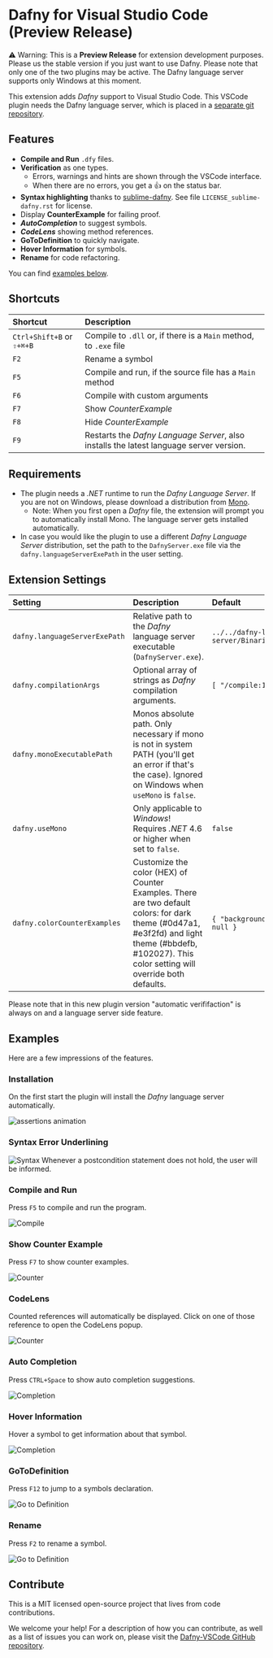 # Dafny for Visual Studio Code (Preview Release)

⚠️ Warning: This is a **Preview Release** for extension development purposes. Please us the stable version if you just want to use Dafny. Please note that only one of the two plugins may be active.
The Dafny language server supports only Windows at this moment.

This extension adds _Dafny_ support to Visual Studio Code.
This VSCode plugin needs the Dafny language server, which is placed in a [separate git repository](https://gitlab.dev.ifs.hsr.ch/dafny-ba/dafny-language-server).

## Features

- **Compile and Run** `.dfy` files.
- **Verification** as one types.
  - Errors, warnings and hints are shown through the VSCode interface.
  - When there are no errors, you get a 👍 on the status bar.
- **Syntax highlighting** thanks to [sublime-dafny](https://github.com/erggo/sublime-dafny). See file `LICENSE_sublime-dafny.rst` for license.
- Display **CounterExample** for failing proof.
- **_AutoCompletion_** to suggest symbols.
- **_CodeLens_** showing method references.
- **GoToDefinition** to quickly navigate.
- **Hover Information** for symbols.
- **Rename** for code refactoring.

You can find [examples below](#examples).

## Shortcuts

| Shortcut                  | Description                                                                             |
| :------------------------ | :-------------------------------------------------------------------------------------- |
| `Ctrl+Shift+B` or `⇧+⌘+B` | Compile to `.dll` or, if there is a `Main` method, to `.exe` file                       |
| `F2`                      | Rename a symbol                                                                         |
| `F5`                      | Compile and run, if the source file has a `Main` method                                 |
| `F6`                      | Compile with custom arguments                                                           |
| `F7`                      | Show _CounterExample_                                                                   |
| `F8`                      | Hide _CounterExample_                                                                   |
| `F9`                      | Restarts the _Dafny Language Server_, also installs the latest language server version. |

## Requirements

- The plugin needs a _.NET_ runtime to run the _Dafny Language Server_. If you are not on Windows, please download a distribution from [Mono](http://www.mono-project.com).
  - Note: When you first open a _Dafny_ file, the extension will prompt you to automatically install Mono. The language server gets installed automatically.
- In case you would like the plugin to use a different _Dafny Language Server_ distribution, set the path to the `DafnyServer.exe` file via the `dafny.languageServerExePath` in the user setting.

## Extension Settings

| Setting                       | Description                                                                                                                                                                                        | Default                                                        |
| :---------------------------- | :------------------------------------------------------------------------------------------------------------------------------------------------------------------------------------------------- | :------------------------------------------------------------- |
| `dafny.languageServerExePath` | Relative path to the _Dafny_ language server executable (`DafnyServer.exe`).                                                                                                                       | `../../dafny-language-server/Binaries/DafnyLanguageServer.exe` |
| `dafny.compilationArgs`       | Optional array of strings as _Dafny_ compilation arguments.                                                                                                                                        | `[ "/compile:1", "/nologo" ]`                                  |
| `dafny.monoExecutablePath`    | Monos absolute path. Only necessary if mono is not in system PATH (you'll get an error if that's the case). Ignored on Windows when `useMono` is `false`.                                          |                                                                |
| `dafny.useMono`               | Only applicable to _Windows_! Requires _.NET_ 4.6 or higher when set to `false`.                                                                                                                   | `false`                                                        |
| `dafny.colorCounterExamples`  | Customize the color (HEX) of Counter Examples. There are two default colors: for dark theme (#0d47a1, #e3f2fd) and light theme (#bbdefb, #102027). This color setting will override both defaults. | `{ "backgroundColor": null, "fontColor": null }`               |

Please note that in this new plugin version "automatic verififaction" is always on and a language server side feature.

## Examples

Here are a few impressions of the features.

### Installation

On the first start the plugin will install the _Dafny_ language server automatically.

![assertions animation](readmeResources/installation.gif)

### Syntax Error Underlining

![Syntax](readmeResources/Syntax.png)
Whenever a postcondition statement does not hold, the user will be informed.

### Compile and Run

Press `F5` to compile and run the program.

![Compile](readmeResources/Compile.png)

### Show Counter Example

Press `F7` to show counter examples.

![Counter](readmeResources/Counter.png)

### CodeLens

Counted references will automatically be displayed. Click on one of those reference to open the CodeLens popup.

![Counter](readmeResources/Counter.png)

### Auto Completion

Press `CTRL+Space` to show auto completion suggestions.

![Completion](readmeResources/Completion.png)

### Hover Information

Hover a symbol to get information about that symbol.

![Completion](readmeResources/Completion.png)

### GoToDefinition

Press `F12` to jump to a symbols declaration.

![Go to Definition](readmeResources/GoTo.png)

### Rename

Press `F2` to rename a symbol.

![Go to Definition](readmeResources/GoTo.png)

## Contribute

This is a MIT licensed open-source project that lives from code contributions.

We welcome your help! For a description of how you can contribute, as well as a list of issues you can work on, please visit the [Dafny-VSCode GitHub repository](https://github.com/DafnyVSCode/ide-vscode).
